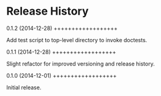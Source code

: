 Release History
================

0.1.2 (2014-12-28)
++++++++++++++++++

Add test script to top-level directory to invoke doctests.

0.1.1 (2014-12-28)
++++++++++++++++++

Slight refactor for improved versioning and release history.

0.1.0 (2014-12-01)
++++++++++++++++++

Initial release.